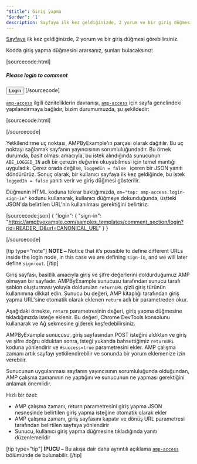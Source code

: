 ```yaml
---
"$title": Giriş yapma
"$order": '1'
description: Sayfaya ilk kez geldiğinizde, 2 yorum ve bir giriş düğmesi görebilirsiniz. Kodda giriş yapma düğmesini ararsanız, şunları bulacaksınız...
---
```


[Sayfaya](../../../../documentation/examples/previews/Comment_Section.html) ilk kez geldiğinizde, 2 yorum ve bir giriş düğmesi görebilirsiniz.

<amp-img src="/static/img/login-button.jpg" alt="Login button" height="290" width="300"></amp-img>

Kodda giriş yapma düğmesini ararsanız, şunları bulacaksınız:

[sourcecode:html]
<span amp-access="NOT loggedIn" role="button" tabindex="0" amp-access-hide>
  <h5>Please login to comment</h5>
  <button on="tap:amp-access.login-sign-in" class="button-primary comment-button">Login</button>
</span>
[/sourcecode]

[`amp-access`](../../../../documentation/components/reference/amp-access.md) ilgili özniteliklerin davranışı, [`amp-access`](../../../../documentation/components/reference/amp-access.md) için sayfa genelindeki yapılandırmaya bağlıdır, bizim durumumuzda, şu şekildedir:

[sourcecode:html]
<script id="amp-access" type="application/json">
  {
    "authorization": "https://ampbyexample.com/samples_templates/comment_section/authorization?rid=READER_ID&url=CANONICAL_URL&ref=DOCUMENT_REFERRER&_=RANDOM",
    "noPingback": "true",
    "login": {
      "sign-in": "https://ampbyexample.com/samples_templates/comment_section/login?rid=READER_ID&url=CANONICAL_URL",
      "sign-out": "https://ampbyexample.com/samples_templates/comment_section/logout"
    },
    "authorizationFallbackResponse": {
      "error": true,
      "loggedIn": false
    }
  }
</script>
[/sourcecode]

Yetkilendirme uç noktası, AMPByExample'ın parçası olarak dağıtılır. Bu uç noktayı sağlamak sayfanın yayıncısının sorumluluğundadır. Bu örnek durumda, basit olması amacıyla, bu istek alındığında sunucunun `ABE_LOGGED_IN` adlı bir çerezin değerini okuyabilmesi için temel mantığı uyguladık. Çerez orada değilse, `loggedIn = false ` içeren bir JSON yanıtı döndürürüz. Sonuç olarak, bir kullanıcı sayfaya ilk kez geldiğinde, bu istek `loggedIn = false` yanıtı verir ve giriş düğmesi gösterilir.

Düğmenin HTML koduna tekrar baktığımızda, `on="tap: amp-access.login-sign-in"` kodunu kullanarak, kullanıcı düğmeye dokunduğunda, üstteki JSON'da belirtilen URL'nin kullanılması gerektiğini belirtiriz:

[sourcecode:json]
{
	"login": {
    "sign-in": "https://ampbyexample.com/samples_templates/comment_section/login?rid=READER_ID&url=CANONICAL_URL"
  }
}

[/sourcecode]

[tip type="note"] **NOTE –**  Notice that it’s possible to define different URLs inside the login node, in this case we are defining `sign-in`, and we will later define `sign-out`. [/tip]

Giriş sayfası, basitlik amacıyla giriş ve şifre değerlerini doldurduğumuz AMP olmayan bir sayfadır. AMPByExample sunucusu tarafından sunucu tarafı şablon oluşturması yoluyla doldurulan `returnURL` gizli giriş türünün kullanımına dikkat edin. Sunucu bu değeri, AMP kitaplığı tarafından giriş yapma URL'sine otomatik olarak eklenen `return` adlı bir parametreden okur.

Aşağıdaki örnekte, `return` parametresinin değeri, giriş yapma düğmesine tıkladığınızda isteğe eklenir. Bu değeri, Chrome DevTools konsolunu kullanarak ve Ağ sekmesine giderek keşfedebilirsiniz.

<amp-img src="/static/img/return-parameter.jpg" alt="Return parameter" height="150" width="600"></amp-img>

AMPByExample sunucusu, giriş sayfasından POST isteğini aldıktan ve giriş ve şifre doğru olduktan sonra, isteği yukarıda bahsettiğimiz `returnURL` koduna yönlendirir ve `#success=true` parametresini ekler. AMP çalışma zamanı artık sayfayı yetkilendirebilir ve sonunda bir yorum eklemenize izin verebilir.

Sunucunun uygulanması sayfanın yayıncısının sorumluluğunda olduğundan, AMP çalışma zamanının ne yaptığını ve sunucunun ne yapması gerektiğini anlamak önemlidir.

Hızlı bir özet:

- AMP çalışma zamanı, return parametresini giriş yapma JSON nesnesinde belirtilen giriş yapma isteğine otomatik olarak ekler
- AMP çalışma zamanı, giriş sayfasını kapatır ve dönüş URL parametresi tarafından belirtilen sayfaya yönlendirir
- Sunucu, kullanıcı giriş yapma düğmesine tıkladığında yanıtı düzenlemelidir

[tip type="tip"] **İPUCU –** Bu akışa dair daha ayrıntılı açıklama [`amp-access`](../../../../documentation/components/reference/amp-access.md) bölümünde de bulunabilir. [/tip]
